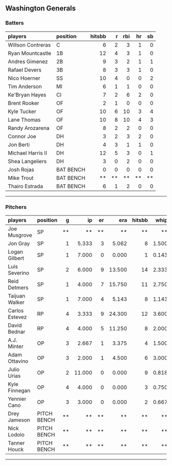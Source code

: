 ## Washington Generals

### Batters

 
|players           |position  | hitsbb|  r| rbi| hr| sb| 
|:-----------------|:---------|------:|--:|---:|--:|--:| 
|Willson Contreras |C         |      6|  2|   3|  1|  0| 
|Ryan Mountcastle  |1B        |     12|  4|   3|  1|  0| 
|Andres Gimenez    |2B        |      9|  3|   2|  1|  1| 
|Rafael Devers     |3B        |      8|  3|   3|  1|  0| 
|Nico Hoerner      |SS        |     10|  4|   0|  0|  2| 
|Tim Anderson      |MI        |      6|  1|   1|  0|  0| 
|Ke'Bryan Hayes    |CI        |      7|  2|   6|  2|  0| 
|Brent Rooker      |OF        |      2|  1|   0|  0|  0| 
|Kyle Tucker       |OF        |     10|  6|  10|  3|  4| 
|Lane Thomas       |OF        |     10|  8|  10|  4|  3| 
|Randy Arozarena   |OF        |      8|  2|   2|  0|  0| 
|Connor Joe        |DH        |      3|  2|   3|  2|  0| 
|Jon Berti         |DH        |      4|  3|   1|  1|  0| 
|Michael Harris II |DH        |     12|  5|   3|  0|  1| 
|Shea Langeliers   |DH        |      3|  0|   2|  0|  0| 
|Josh Rojas        |BAT BENCH |      0|  0|   0|  0|  0| 
|Mike Trout        |BAT BENCH |     **| **|  **| **| **| 
|Thairo Estrada    |BAT BENCH |      6|  1|   2|  0|  0| 


* * *

### Pitchers

 
|players        |position    |  g|     ip| er|    era| hitsbb|  whip| so|  w| sv| 
|:--------------|:-----------|--:|------:|--:|------:|------:|-----:|--:|--:|--:| 
|Joe Musgrove   |SP          | **|     **| **|     **|     **|    **| **| **| **| 
|Jon Gray       |SP          |  1|  5.333|  3|  5.062|      8| 1.500|  6|  1|  0| 
|Logan Gilbert  |SP          |  1|  7.000|  0|  0.000|      1| 0.143| 12|  1|  0| 
|Luis Severino  |SP          |  2|  6.000|  9| 13.500|     14| 2.333|  6|  0|  0| 
|Reid Detmers   |SP          |  1|  4.000|  7| 15.750|     11| 2.750|  4|  0|  0| 
|Taijuan Walker |SP          |  1|  7.000|  4|  5.143|      8| 1.143|  2|  1|  0| 
|Carlos Estevez |RP          |  4|  3.333|  9| 24.300|     12| 3.600|  3|  0|  1| 
|David Bednar   |RP          |  4|  4.000|  5| 11.250|      8| 2.000|  1|  0|  1| 
|A.J. Minter    |OP          |  3|  2.667|  1|  3.375|      4| 1.500|  3|  0|  0| 
|Adam Ottavino  |OP          |  3|  2.000|  1|  4.500|      6| 3.000|  2|  0|  0| 
|Julio Urias    |OP          |  2| 11.000|  0|  0.000|      9| 0.818| 10|  2|  0| 
|Kyle Finnegan  |OP          |  4|  4.000|  0|  0.000|      3| 0.750|  6|  0|  3| 
|Yennier Cano   |OP          |  3|  3.000|  0|  0.000|      2| 0.667|  4|  0|  0| 
|Drey Jameson   |PITCH BENCH | **|     **| **|     **|     **|    **| **| **| **| 
|Nick Lodolo    |PITCH BENCH | **|     **| **|     **|     **|    **| **| **| **| 
|Tanner Houck   |PITCH BENCH | **|     **| **|     **|     **|    **| **| **| **| 


* * *


